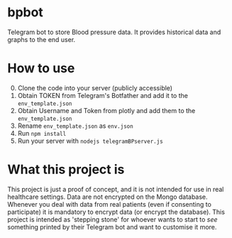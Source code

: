 # bpbot
Telegram bot to store Blood pressure data. It provides historical data and graphs to the end user.

# How to use
0. Clone the code into your server (publicly accessible)
1. Obtain TOKEN from Telegram's Botfather and add it to the `env_template.json`
2. Obtain Username and Token from plotly and add them to the `env_template.json`
3. Rename `env_template.json` as `env.json`
4. Run `npm install`
5. Run your server with `nodejs telegramBPserver.js`

# What this project is
This project is just a proof of concept, and it is not intended for use in real healthcare settings.
Data are not encrypted on the Mongo database. Whenever you deal with data from real patients (even if consenting to participate) it is mandatory to encrypt data (or encrypt the database).
This project is intended as 'stepping stone' for whoever wants to start to _see_ something printed by their Telegram bot and want to customise it more.

